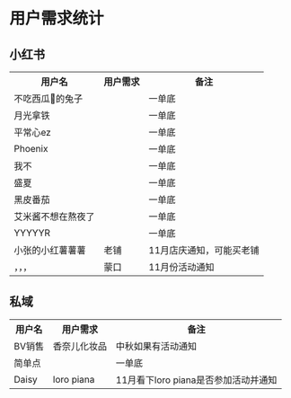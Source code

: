 # 用户需求统计

## 小红书

<table>
    <tr>
        <th>用户名</th>
        <th>用户需求</th>
        <th>备注</th>
    </tr>
    <tr>
        <td>不吃西瓜🍉的兔子</td>
        <td></td>
        <td>一单底</td>
    </tr>
    <tr>
        <td>月光拿铁</td>
        <td></td>
        <td>一单底</td>
    </tr>
    <tr>
        <td>平常心ez</td>
        <td></td>
        <td>一单底</td>
    </tr>
    <tr>
        <td>Phoenix</td>
        <td></td>
        <td>一单底</td>
    </tr>
    <tr>
        <td>我不</td>
        <td></td>
        <td>一单底</td>
    </tr>
    <tr>
        <td>盛夏</td>
        <td></td>
        <td>一单底</td>
    </tr>
    <tr>
        <td>黑皮番茄</td>
        <td></td>
        <td>一单底</td>
    </tr>
    <tr>
        <td>艾米酱不想在熬夜了</td>
        <td></td>
        <td>一单底</td>
    </tr>
    <tr>
        <td>YYYYYR</td>
        <td></td>
        <td>一单底</td>
    </tr>
    <tr>
        <td>小张的小红薯薯薯</td>
        <td>老铺</td>
        <td>11月店庆通知，可能买老铺</td>
    </tr>
    <tr>
        <td>，，，</td>
        <td>蒙口</td>
        <td>11月份活动通知</td>
    </tr>
</table>

## 私域

<table>
    <tr>
        <th>用户名</th>
        <th>用户需求</th>
        <th>备注</th>
    </tr>
    <tr>
        <td>BV销售</td>
        <td>香奈儿化妆品</td>
        <td>中秋如果有活动通知</td>
    </tr>
    <tr>
        <td>简单点</td>
        <td></td>
        <td>一单底</td>
    </tr>
    <tr>
        <td>Daisy</td>
        <td>loro piana</td>
        <td>11月看下loro piana是否参加活动并通知</td>
    </tr>
</table>


